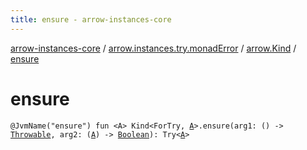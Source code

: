 ```yaml
---
title: ensure - arrow-instances-core
---
```


[arrow-instances-core](../../index.html) / [arrow.instances.try.monadError](../index.html) / [arrow.Kind](index.html) / [ensure](./ensure.html)

# ensure

`@JvmName("ensure") fun <A> Kind<ForTry, `[`A`](ensure.html#A)`>.ensure(arg1: () -> `[`Throwable`](https://kotlinlang.org/api/latest/jvm/stdlib/kotlin/-throwable/index.html)`, arg2: (`[`A`](ensure.html#A)`) -> `[`Boolean`](https://kotlinlang.org/api/latest/jvm/stdlib/kotlin/-boolean/index.html)`): Try<`[`A`](ensure.html#A)`>`